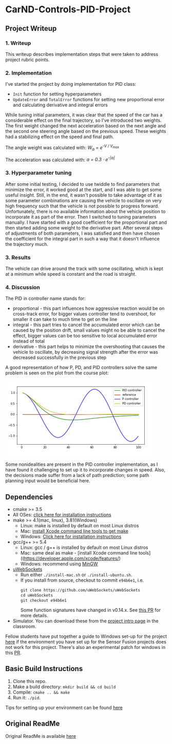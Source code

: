 # **CarND-Controls-PID-Project**
## Project Writeup

### 1. Writeup

This writeup describes implementation steps that were taken to address project rubric points.

### 2. Implementation
I've started the project by doing implementation for PID class: 
* `Init` function for setting hyperparameters
* `UpdateError` and `TotalError` functions for setting new proportional error and calculating derivative and integral errors

While tuning initial parameters, it was clear that the speed of the car has a considerable effect on the final trajectory, so I've introduced two weights. The first weight changed the next acceleration based on the next angle and the second one steering angle based on the previous speed. These weights had a stabilizing effect on the speed and final path.

The angle weight was calculated with: *W<sub>α</sub> = e<sup>-V / V<sub>max</sub></sup>*

The acceleration was calculated with: *a = 0.3 ⋅ e<sup>-|α|</sup>*

### 3. Hyperparameter tuning
After some initial testing, I decided to use twiddle to find parameters that minimize the error, it worked good at the start, and I was able to get some useful insight. Still, in the end, it wasn't possible to take advantage of it as some parameter combinations are causing the vehicle to oscillate on very high frequency such that the vehicle is not possible to progress forward. Unfortunately, there is no available information about the vehicle position to incorporate it as part of the error.
Then I switched to tuning parameters manually. I have started with a good coefficient for the proportional part and then started adding some weight to the derivative part. After several steps of adjustments of both parameters, I was satisfied and then have chosen the coefficient for the integral part in such a way that it doesn't influence the trajectory much.

### 3. Results
The vehicle can drive around the track with some oscillating, which is kept at a minimum while speed is constant and the road is straight.

### 4. Discussion
The PID in controller name stands for:
* proportional - this part influences how aggressive reaction would be on cross-track error, for bigger values controller tend to overshoot, for smaller it can take to much time to get on the line
* integral - this part tries to cancel the accumulated error which can be caused by the position drift, small values might no be able to cancel the effect, bigger values can be too sensitive to local accumulated error instead of total
* derivative - this part helps to minimize the overshooting that causes the vehicle to oscillate, by decreasing signal strength after the error was decreased successfully in the previous step

A good representation of how P, PD, and PID controllers solve the same problem is seen on the plot from the course plot:

![plot](.img/plot.png)

Some nonidealities are present in the PID controller implementation, as I have found it challenging to set up it to incorporate changes in speed. Also, the decisions made suffer from a lack of path prediction; some path planning input would be beneficial here.

## Dependencies

* cmake >= 3.5
 * All OSes: [click here for installation instructions](https://cmake.org/install/)
* make >= 4.1(mac, linux), 3.81(Windows)
  * Linux: make is installed by default on most Linux distros
  * Mac: [install Xcode command line tools to get make](https://developer.apple.com/xcode/features/)
  * Windows: [Click here for installation instructions](http://gnuwin32.sourceforge.net/packages/make.htm)
* gcc/g++ >= 5.4
  * Linux: gcc / g++ is installed by default on most Linux distros
  * Mac: same deal as make - [install Xcode command line tools]((https://developer.apple.com/xcode/features/)
  * Windows: recommend using [MinGW](http://www.mingw.org/)
* [uWebSockets](https://github.com/uWebSockets/uWebSockets)
  * Run either `./install-mac.sh` or `./install-ubuntu.sh`.
  * If you install from source, checkout to commit `e94b6e1`, i.e.
    ```
    git clone https://github.com/uWebSockets/uWebSockets 
    cd uWebSockets
    git checkout e94b6e1
    ```
    Some function signatures have changed in v0.14.x. See [this PR](https://github.com/udacity/CarND-MPC-Project/pull/3) for more details.
* Simulator. You can download these from the [project intro page](https://github.com/udacity/self-driving-car-sim/releases) in the classroom.

Fellow students have put together a guide to Windows set-up for the project [here](https://s3-us-west-1.amazonaws.com/udacity-selfdrivingcar/files/Kidnapped_Vehicle_Windows_Setup.pdf) if the environment you have set up for the Sensor Fusion projects does not work for this project. There's also an experimental patch for windows in this [PR](https://github.com/udacity/CarND-PID-Control-Project/pull/3).

## Basic Build Instructions

1. Clone this repo.
2. Make a build directory: `mkdir build && cd build`
3. Compile: `cmake .. && make`
4. Run it: `./pid`. 

Tips for setting up your environment can be found [here](https://classroom.udacity.com/nanodegrees/nd013/parts/40f38239-66b6-46ec-ae68-03afd8a601c8/modules/0949fca6-b379-42af-a919-ee50aa304e6a/lessons/f758c44c-5e40-4e01-93b5-1a82aa4e044f/concepts/23d376c7-0195-4276-bdf0-e02f1f3c665d)

## Original ReadMe
Original ReadMe is available [here](README-Udacity.md)